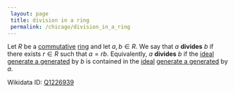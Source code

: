 ```yaml
---
 layout: page
 title: division in a ring
 permalink: /chicago/division_in_a_ring
---
```


Let $R$ be a [commutative](https://mathgloss.github.io/MathGloss/chicago/commutative) [ring](https://mathgloss.github.io/MathGloss/chicago/ring) and let $a,b \in R$. We say that $a$ **divides** $b$ if there exists $r\in R$ such that $a = rb$. Equivalently, $a$ **divides** $b$ if the [ideal](https://mathgloss.github.io/MathGloss/chicago/ring_ideal) [generate a generated](https://mathgloss.github.io/MathGloss/chicago/generate_a_###########generated) by $b$ is contained in the [ideal](https://mathgloss.github.io/MathGloss/chicago/###########ideal) [generate a generated](https://mathgloss.github.io/MathGloss/chicago/generate_a_###########generated) by $a$.

Wikidata ID: [Q1226939](https://www.wikidata.org/wiki/Q1226939)